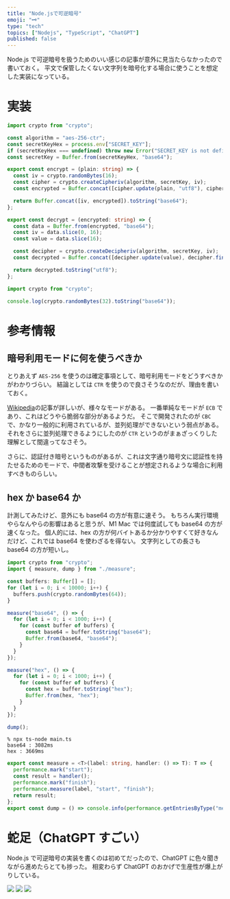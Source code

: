 ```yaml
---
title: "Node.jsで可逆暗号"
emoji: "🗝️"
type: "tech"
topics: ["Nodejs", "TypeScript", "ChatGPT"]
published: false
---
```


Node.js で可逆暗号を扱うためのいい感じの記事が意外に見当たらなかったので書いておく。
平文で保管したくない文字列を暗号化する場合に使うことを想定した実装になっている。

# 実装

```typescript:crypto.ts
import crypto from "crypto";

const algorithm = "aes-256-ctr";
const secretKeyHex = process.env["SECRET_KEY"];
if (secretKeyHex === undefined) throw new Error("SECRET_KEY is not defined");
const secretKey = Buffer.from(secretKeyHex, "base64");

export const encrypt = (plain: string) => {
  const iv = crypto.randomBytes(16);
  const cipher = crypto.createCipheriv(algorithm, secretKey, iv);
  const encrypted = Buffer.concat([cipher.update(plain, "utf8"), cipher.final()]);

  return Buffer.concat([iv, encrypted]).toString("base64");
};

export const decrypt = (encrypted: string) => {
  const data = Buffer.from(encrypted, "base64");
  const iv = data.slice(0, 16);
  const value = data.slice(16);

  const decipher = crypto.createDecipheriv(algorithm, secretKey, iv);
  const decrypted = Buffer.concat([decipher.update(value), decipher.final()]);

  return decrypted.toString("utf8");
};
```

```typescript:generate-secret-key.ts
import crypto from "crypto";

console.log(crypto.randomBytes(32).toString("base64"));
```

# 参考情報

## 暗号利用モードに何を使うべきか

とりあえず `AES-256` を使うのは確定事項として、暗号利用モードをどうすべきかがわかりづらい。
結論としては `CTR` を使うので良さそうなのだが、理由を書いておく。

[Wikipedia](https://ja.wikipedia.org/wiki/%E6%9A%97%E5%8F%B7%E5%88%A9%E7%94%A8%E3%83%A2%E3%83%BC%E3%83%89)の記事が詳しいが、様々なモードがある。
一番単純なモードが `ECB` であり、これはどうやら脆弱な部分があるようだ。
そこで開発されたのが `CBC` で、かなり一般的に利用されているが、並列処理ができないという弱点がある。
それをさらに並列処理できるようにしたのが `CTR` というのがまぁざっくりした理解として間違ってなさそう。

さらに、認証付き暗号というものがあるが、これは文字通り暗号文に認証性を持たせるためのモードで、中間者攻撃を受けることが想定されるような場合に利用すべきものらしい。

## hex か base64 か

計測してみたけど、意外にも base64 の方が有意に速そう。
もちろん実行環境やらなんやらの影響はあると思うが、M1 Mac では何度試しても base64 の方が速くなった。
個人的には、hex の方が何バイトあるか分かりやすくて好きなんだけど、これでは base64 を使わざるを得ない。
文字列としての長さも base64 の方が短いし。

```typescript
import crypto from "crypto";
import { measure, dump } from "./measure";

const buffers: Buffer[] = [];
for (let i = 0; i < 10000; i++) {
  buffers.push(crypto.randomBytes(64));
}

measure("base64", () => {
  for (let i = 0; i < 1000; i++) {
    for (const buffer of buffers) {
      const base64 = buffer.toString("base64");
      Buffer.from(base64, "base64");
    }
  }
});

measure("hex", () => {
  for (let i = 0; i < 1000; i++) {
    for (const buffer of buffers) {
      const hex = buffer.toString("hex");
      Buffer.from(hex, "hex");
    }
  }
});

dump();
```

```
% npx ts-node main.ts
base64 : 3082ms
hex : 3669ms
```

```typescript:measure.ts
export const measure = <T>(label: string, handler: () => T): T => {
  performance.mark("start");
  const result = handler();
  performance.mark("finish");
  performance.measure(label, "start", "finish");
  return result;
};
export const dump = () => console.info(performance.getEntriesByType("measure").map(({name, duration}) => `${name} : ${Math.floor(duration)}ms`).join("\n"));
```

# 蛇足（ChatGPT すごい）

Node.js で可逆暗号の実装を書くのは初めてだったので、ChatGPT に色々聞きながら進めたらとても捗った。
相変わらず ChatGPT のおかげで生産性が爆上がりしている。

![](https://storage.googleapis.com/zenn-user-upload/716ed7f9751e-20230420.png)
![](https://storage.googleapis.com/zenn-user-upload/89351934f9f5-20230420.png)
![](https://storage.googleapis.com/zenn-user-upload/fa4205e0b732-20230420.png)
